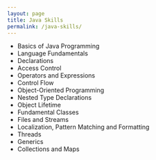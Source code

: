```yaml
---
layout: page
title: Java Skills
permalink: /java-skills/
---
```



- Basics of Java Programming
- Language Fundamentals
- Declarations
- Access Control
- Operators and Expressions
- Control Flow
- Object-Oriented Programming
- Nested Type Declarations
- Object Lifetime
- Fundamental Classes
- Files and Streams
- Localization, Pattern Matching and Formatting
- Threads
- Generics
- Collections and Maps
